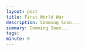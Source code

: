 ```yaml
---
layout: post
title: First World War 
description: Comming Soon...
summary: Comming Soon...
tags: 
minute: 0
---
```


